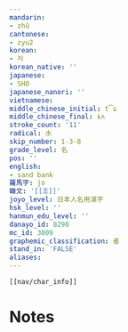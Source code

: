 ```yaml
---
mandarin:
- zhǔ
cantonese:
- zyu2
korean:
- 저
korean_native: ''
japanese:
- SHO
japanese_nanori: ''
vietnamese:
middle_chinese_initial: t͡ɕ
middle_chinese_final: ɨʌ
stroke_count: '11'
radical: 水
skip_number: 1-3-8
grade_level: 名
pos: ''
english:
- sand bank
羅馬字: jo
韓文: '[[조]]'
joyo_level: 日本人名用漢字
hsk_level: ''
hanmun_edu_level: ''
danayo_id: 8290
mc_id: 3009
graphemic_classification: 者
stand_in: 'FALSE'
aliases:
---
```

```meta-bind-embed
[[nav/char_info]]
```

# Notes
